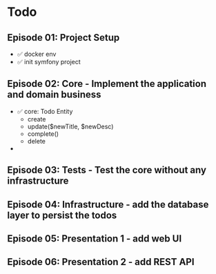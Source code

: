 # Todo

## Episode 01: Project Setup

- ✅ docker env
- ✅ init symfony project

## Episode 02: Core - Implement the application and domain business
 
- ✅ core: Todo Entity
  - create
  - update($newTitle, $newDesc)
  - complete()
  - delete
- 



## Episode 03: Tests - Test the core without any infrastructure
## Episode 04: Infrastructure - add the database layer to persist the todos
## Episode 05: Presentation 1 - add web UI
## Episode 06: Presentation 2 - add REST API
